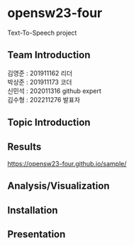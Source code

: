 # opensw23-four
Text-To-Speech project
## Team Introduction
  김영준 : 201911162 리더  
  박상준 : 201911173 코더  
  신민석 : 202011316 github expert  
  김수형 : 202211276 발표자  
## Topic Introduction

## Results
https://opensw23-four.github.io/sample/
## Analysis/Visualization

## Installation

## Presentation
